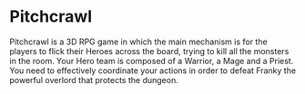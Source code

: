 Pitchcrawl
==========

Pitchcrawl is a 3D RPG game in which the main mechanism is for the players to flick their Heroes across the board, trying to kill all the monsters in the room. Your Hero team is composed of a Warrior, a Mage and a Priest. You need to effectively coordinate your actions in order to defeat Franky the powerful overlord that protects the dungeon.


